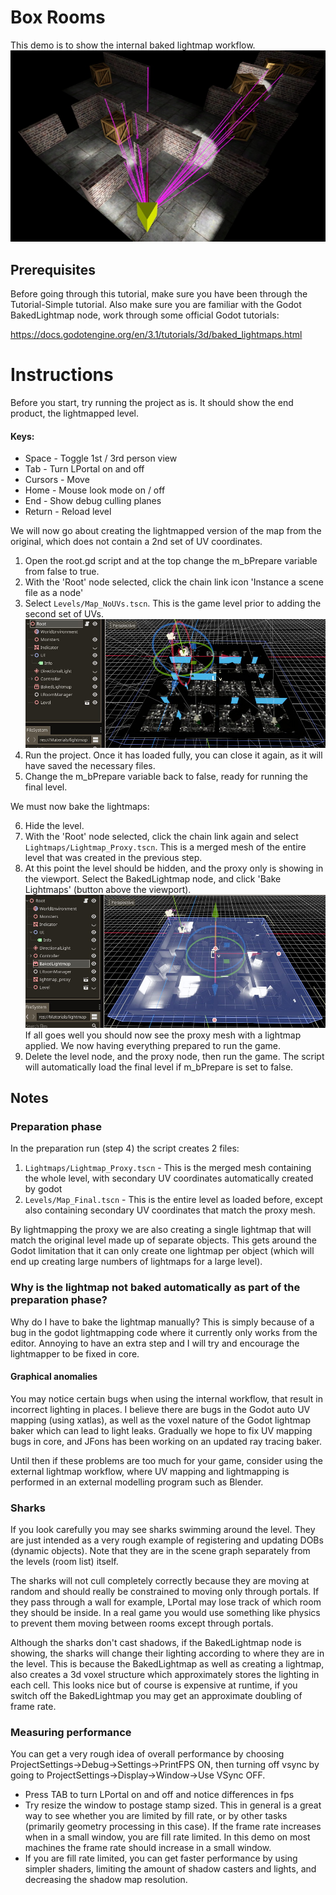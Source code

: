 # Box Rooms
This demo is to show the internal baked lightmap workflow.
![boxrooms](Images/lportal_boxrooms.jpg)

## Prerequisites
Before going through this tutorial, make sure you have been through the Tutorial-Simple tutorial. Also make sure you are familiar with the Godot BakedLightmap node, work through some official Godot tutorials:

https://docs.godotengine.org/en/3.1/tutorials/3d/baked_lightmaps.html

# Instructions

Before you start, try running the project as is. It should show the end product, the lightmapped level.

#### Keys:
* Space - Toggle 1st / 3rd person view
* Tab - Turn LPortal on and off
* Cursors - Move
* Home - Mouse look mode on / off
* End - Show debug culling planes
* Return - Reload level

We will now go about creating the lightmapped version of the map from the original, which does not contain a 2nd set of UV coordinates.

1) Open the root.gd script and at the top change the m_bPrepare variable from false to true.
2) With the 'Root' node selected, click the chain link icon 'Instance a scene file as a node'
3) Select `Levels/Map_NoUVs.tscn`. This is the game level prior to adding the second set of UVs.
![prepare](Images/prepare.jpg)
4) Run the project. Once it has loaded fully, you can close it again, as it will have saved the necessary files.
5) Change the m_bPrepare variable back to false, ready for running the final level.

We must now bake the lightmaps:

6) Hide the level.
7) With the 'Root' node selected, click the chain link again and select `Lightmaps/Lightmap_Proxy.tscn`. This is a merged mesh of the entire level that was created in the previous step.
8) At this point the level should be hidden, and the proxy only is showing in the viewport. Select the BakedLightmap node, and click 'Bake Lightmaps' (button above the viewport).
![bake_proxy](Images/bake_proxy.jpg)
If all goes well you should now see the proxy mesh with a lightmap applied. We now having everything prepared to run the game.
9) Delete the level node, and the proxy node, then run the game. The script will automatically load the final level if m_bPrepare is set to false.

## Notes

### Preparation phase
In the preparation run (step 4) the script creates 2 files:
1) `Lightmaps/Lightmap_Proxy.tscn` - This is the merged mesh containing the whole level, with secondary UV coordinates automatically created by godot
2) `Levels/Map_Final.tscn` - This is the entire level as loaded before, except also containing secondary UV coordinates that match the proxy mesh.

By lightmapping the proxy we are also creating a single lightmap that will match the original level made up of separate objects. This gets around the Godot limitation that it can only create one lightmap per object (which will end up creating large numbers of lightmaps for a large level).

### Why is the lightmap not baked automatically as part of the preparation phase?
Why do I have to bake the lightmap manually? This is simply because of a bug in the godot lightmapping code where it currently only works from the editor. Annoying to have an extra step and I will try and encourage the lightmapper to be fixed in core.

#### Graphical anomalies
You may notice certain bugs when using the internal workflow, that result in incorrect lighting in places. I believe there are bugs in the Godot auto UV mapping (using xatlas), as well as the voxel nature of the Godot lightmap baker which can lead to light leaks. Gradually we hope to fix UV mapping bugs in core, and JFons has been working on an updated ray tracing baker.

Until then if these problems are too much for your game, consider using the external lightmap workflow, where UV mapping and lightmapping is performed in an external modelling program such as Blender.

### Sharks
If you look carefully you may see sharks swimming around the level. They are just intended as a very rough example of registering and updating DOBs (dynamic objects). Note that they are in the scene graph separately from the levels (room list) itself.

The sharks will not cull completely correctly because they are moving at random and should really be constrained to moving only through portals. If they pass through a wall for example, LPortal may lose track of which room they should be inside. In a real game you would use something like physics to prevent them moving between rooms except through portals.

Although the sharks don't cast shadows, if the BakedLightmap node is showing, the sharks will change their lighting according to where they are in the level. This is because the BakedLightmap as well as creating a lightmap, also creates a 3d voxel structure which approximately stores the lighting in each cell. This looks nice but of course is expensive at runtime, if you switch off the BakedLightmap you may get an approximate doubling of frame rate.

### Measuring performance
You can get a very rough idea of overall performance by choosing ProjectSettings->Debug->Settings->PrintFPS ON, then turning off vsync by going to ProjectSettings->Display->Window->Use VSync OFF.
* Press TAB to turn LPortal on and off and notice differences in fps
* Try resize the window to postage stamp sized. This in general is a great way to see whether you are limited by fill rate, or by other tasks (primarily geometry processing in this case). If the frame rate increases when in a small window, you are fill rate limited. In this demo on most machines the frame rate should increase in a small window.
* If you are fill rate limited, you can get faster performance by using simpler shaders, limiting the amount of shadow casters and lights, and decreasing the shadow map resolution.
